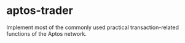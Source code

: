 # aptos-trader
Implement most of the commonly used practical transaction-related functions of the Aptos network.
